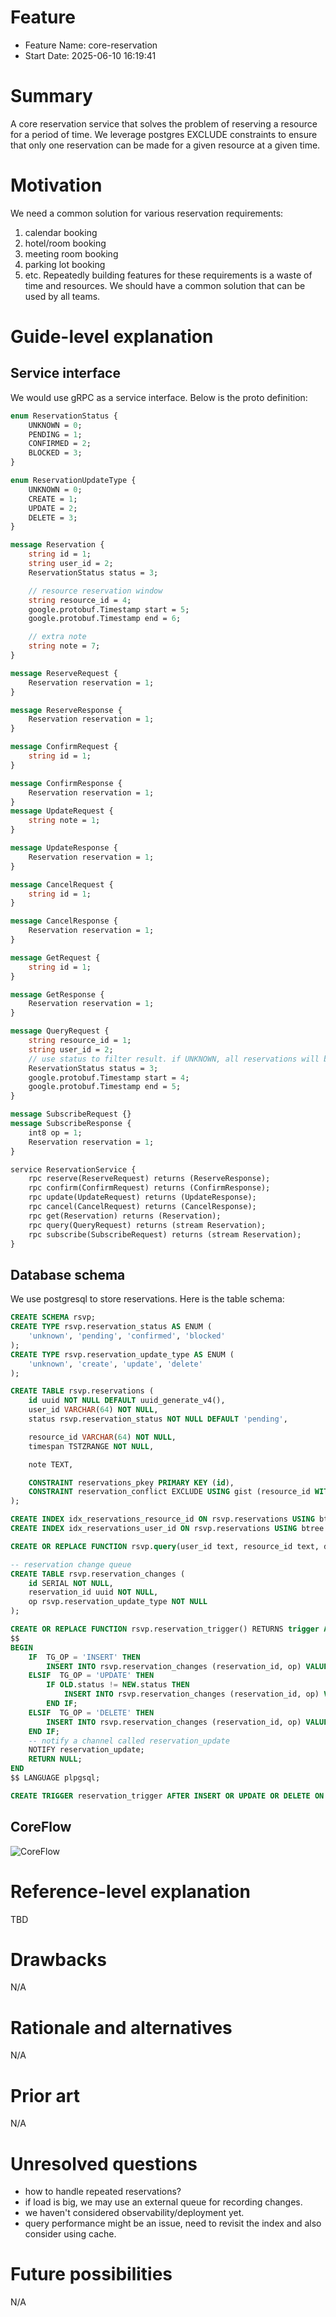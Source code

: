 # Feature
- Feature Name: core-reservation
- Start Date: 2025-06-10 16:19:41

# Summary

A core reservation service that solves the problem of reserving a resource for a period of time. We leverage postgres EXCLUDE constraints to ensure that only one reservation can be made for a given resource at a given time.

# Motivation

We need a common solution for various reservation requirements:
1) calendar booking
2) hotel/room booking
3) meeting room booking
4) parking lot booking
5) etc.
Repeatedly building features for these requirements is a waste of time and resources. We should have a common solution that can be used by all teams.

# Guide-level explanation

## Service interface

We would use gRPC as a service interface. Below is the proto definition:

```protobuf
enum ReservationStatus {
    UNKNOWN = 0;
    PENDING = 1;
    CONFIRMED = 2;
    BLOCKED = 3;
}

enum ReservationUpdateType {
    UNKNOWN = 0;
    CREATE = 1;
    UPDATE = 2;
    DELETE = 3;
}

message Reservation {
    string id = 1;
    string user_id = 2;
    ReservationStatus status = 3;

    // resource reservation window
    string resource_id = 4;
    google.protobuf.Timestamp start = 5;
    google.protobuf.Timestamp end = 6;

    // extra note
    string note = 7;
}

message ReserveRequest {
    Reservation reservation = 1;
}

message ReserveResponse {
    Reservation reservation = 1;
}

message ConfirmRequest {
    string id = 1;
}

message ConfirmResponse {
    Reservation reservation = 1;
}
message UpdateRequest {
    string note = 1;
}

message UpdateResponse {
    Reservation reservation = 1;
}

message CancelRequest {
    string id = 1;
}

message CancelResponse {
    Reservation reservation = 1;
}

message GetRequest {
    string id = 1;
}

message GetResponse {
    Reservation reservation = 1;
}

message QueryRequest {
    string resource_id = 1;
    string user_id = 2;
    // use status to filter result. if UNKNOWN, all reservations will be returned
    ReservationStatus status = 3;
    google.protobuf.Timestamp start = 4;
    google.protobuf.Timestamp end = 5;
}

message SubscribeRequest {}
message SubscribeResponse {
    int8 op = 1;
    Reservation reservation = 1;
}

service ReservationService {
    rpc reserve(ReserveRequest) returns (ReserveResponse);
    rpc confirm(ConfirmRequest) returns (ConfirmResponse);
    rpc update(UpdateRequest) returns (UpdateResponse);
    rpc cancel(CancelRequest) returns (CancelResponse);
    rpc get(Reservation) returns (Reservation);
    rpc query(QueryRequest) returns (stream Reservation);
    rpc subscribe(SubscribeRequest) returns (stream Reservation);
}
```

## Database schema

We use postgresql to store reservations. Here is the table schema:

```sql
CREATE SCHEMA rsvp;
CREATE TYPE rsvp.reservation_status AS ENUM (
    'unknown', 'pending', 'confirmed', 'blocked'
);
CREATE TYPE rsvp.reservation_update_type AS ENUM (
    'unknown', 'create', 'update', 'delete'
);

CREATE TABLE rsvp.reservations (
    id uuid NOT NULL DEFAULT uuid_generate_v4(),
    user_id VARCHAR(64) NOT NULL,
    status rsvp.reservation_status NOT NULL DEFAULT 'pending',

    resource_id VARCHAR(64) NOT NULL,
    timespan TSTZRANGE NOT NULL,

    note TEXT,

    CONSTRAINT reservations_pkey PRIMARY KEY (id),
    CONSTRAINT reservation_conflict EXCLUDE USING gist (resource_id WITH =, timespan WITH &&)
);

CREATE INDEX idx_reservations_resource_id ON rsvp.reservations USING btree (resource_id);
CREATE INDEX idx_reservations_user_id ON rsvp.reservations USING btree (user_id);

CREATE OR REPLACE FUNCTION rsvp.query(user_id text, resource_id text, duration TSTZRANGE) RETURNS TABLE rsvp.reservations AS $$ $$ LANGUAGE plpgsql;

-- reservation change queue
CREATE TABLE rsvp.reservation_changes (
    id SERIAL NOT NULL,
    reservation_id uuid NOT NULL,
    op rsvp.reservation_update_type NOT NULL
);

CREATE OR REPLACE FUNCTION rsvp.reservation_trigger() RETURNS trigger AS
$$
BEGIN
    IF  TG_OP = 'INSERT' THEN
        INSERT INTO rsvp.reservation_changes (reservation_id, op) VALUES (NEW.id, 'create');
    ELSIF  TG_OP = 'UPDATE' THEN
        IF OLD.status != NEW.status THEN
            INSERT INTO rsvp.reservation_changes (reservation_id, op) VALUES (NEW.id, 'update');
        END IF;
    ELSIF  TG_OP = 'DELETE' THEN
        INSERT INTO rsvp.reservation_changes (reservation_id, op) VALUES (OLD.id, 'delete');
    END IF;
    -- notify a channel called reservation_update
    NOTIFY reservation_update;
    RETURN NULL;
END
$$ LANGUAGE plpgsql;

CREATE TRIGGER reservation_trigger AFTER INSERT OR UPDATE OR DELETE ON rsvp.reservations FOR EACH ROW EXECUTE PROCEDURE rsvp.reservation_trigger();
```
## CoreFlow
![CoreFlow](image.png)

# Reference-level explanation

TBD

# Drawbacks

N/A

# Rationale and alternatives

N/A

# Prior art

N/A

# Unresolved questions

- how to handle repeated reservations?
- if load is big, we may use an external queue for recording changes.
- we haven't considered observability/deployment yet.
- query performance might be an issue, need to revisit the index and also consider using cache.

# Future possibilities

N/A
